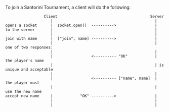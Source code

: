 To join a Santorini Tournament, a client will do the following:
        
                     Client                                         Server
                        |                                             |                
    opens a socket      |  socket.open()  ---------->                 |  
    to the server       |                                             |                
                        |                                             |
    join with name      |  ["join", name] ---------->                 |                                              
                        |                                             | one of two responses:     
                        |                                             |                
                        |                 <---------- "OK"            | the player's name 
                        |                                             | is unique and acceptable 
                        |                                             | 
                        |                 <---------- ["name", name]  | the player must 
                        |                                             | use the new name             
    accept new name     |            "OK" ---------->                 |                
                        |                                             |                
                        |                                             |                